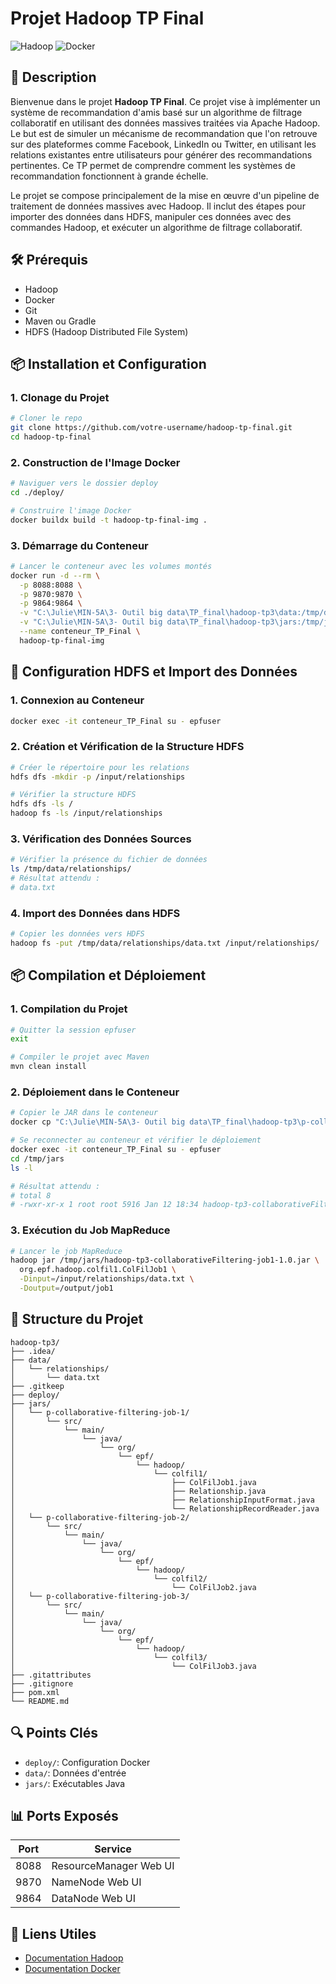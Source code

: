 # Projet Hadoop TP Final

![Hadoop](https://img.shields.io/badge/Hadoop-3.3.6-blue)
![Docker](https://img.shields.io/badge/Docker-latest-brightgreen)

## 🎯 Description

Bienvenue dans le projet **Hadoop TP Final**. Ce projet vise à implémenter un système de recommandation d'amis basé sur un algorithme de filtrage collaboratif en utilisant des données massives traitées via Apache Hadoop. Le but est de simuler un mécanisme de recommandation que l'on retrouve sur des plateformes comme Facebook, LinkedIn ou Twitter, en utilisant les relations existantes entre utilisateurs pour générer des recommandations pertinentes. Ce TP permet de comprendre comment les systèmes de recommandation fonctionnent à grande échelle.

Le projet se compose principalement de la mise en œuvre d'un pipeline de traitement de données massives avec Hadoop. Il inclut des étapes pour importer des données dans HDFS, manipuler ces données avec des commandes Hadoop, et exécuter un algorithme de filtrage collaboratif.

## 🛠️ Prérequis

- Hadoop
- Docker
- Git
- Maven ou Gradle
- HDFS (Hadoop Distributed File System)


## 📦 Installation et Configuration

### 1. Clonage du Projet
```bash
# Cloner le repo
git clone https://github.com/votre-username/hadoop-tp-final.git
cd hadoop-tp-final
```

### 2. Construction de l'Image Docker
```bash
# Naviguer vers le dossier deploy
cd ./deploy/

# Construire l'image Docker
docker buildx build -t hadoop-tp-final-img .
```

### 3. Démarrage du Conteneur
```bash
# Lancer le conteneur avec les volumes montés
docker run -d --rm \
  -p 8088:8088 \
  -p 9870:9870 \
  -p 9864:9864 \
  -v "C:\Julie\MIN-5A\3- Outil big data\TP_final\hadoop-tp3\data:/tmp/data" \
  -v "C:\Julie\MIN-5A\3- Outil big data\TP_final\hadoop-tp3\jars:/tmp/jars" \
  --name conteneur_TP_Final \
  hadoop-tp-final-img
```

## 🔄 Configuration HDFS et Import des Données

### 1. Connexion au Conteneur
```bash
docker exec -it conteneur_TP_Final su - epfuser
```

### 2. Création et Vérification de la Structure HDFS
```bash
# Créer le répertoire pour les relations
hdfs dfs -mkdir -p /input/relationships

# Vérifier la structure HDFS
hdfs dfs -ls /
hadoop fs -ls /input/relationships
```

### 3. Vérification des Données Sources
```bash
# Vérifier la présence du fichier de données
ls /tmp/data/relationships/
# Résultat attendu :
# data.txt
```

### 4. Import des Données dans HDFS
```bash
# Copier les données vers HDFS
hadoop fs -put /tmp/data/relationships/data.txt /input/relationships/
```

## 📦 Compilation et Déploiement

### 1. Compilation du Projet
```bash
# Quitter la session epfuser
exit

# Compiler le projet avec Maven
mvn clean install
```

### 2. Déploiement dans le Conteneur
```bash
# Copier le JAR dans le conteneur
docker cp "C:\Julie\MIN-5A\3- Outil big data\TP_final\hadoop-tp3\p-collaborative-filtering-job-1\target\hadoop-tp3-collaborativeFiltering-job1-1.0.jar" conteneur_TP_Final:/tmp/jars/

# Se reconnecter au conteneur et vérifier le déploiement
docker exec -it conteneur_TP_Final su - epfuser
cd /tmp/jars
ls -l

# Résultat attendu :
# total 8
# -rwxr-xr-x 1 root root 5916 Jan 12 18:34 hadoop-tp3-collaborativeFiltering-job1-1.0.jar
```

### 3. Exécution du Job MapReduce
```bash
# Lancer le job MapReduce
hadoop jar /tmp/jars/hadoop-tp3-collaborativeFiltering-job1-1.0.jar \
  org.epf.hadoop.colfil1.ColFilJob1 \
  -Dinput=/input/relationships/data.txt \
  -Doutput=/output/job1
```

## 📁 Structure du Projet

```
hadoop-tp3/
├── .idea/
├── data/
│   └── relationships/
│       └── data.txt
├── .gitkeep
├── deploy/
├── jars/
│   └── p-collaborative-filtering-job-1/
│       └── src/
│           └── main/
│               └── java/
│                   └── org/
│                       └── epf/
│                           └── hadoop/
│                               └── colfil1/
│                                   ├── ColFilJob1.java
│                                   ├── Relationship.java
│                                   ├── RelationshipInputFormat.java
│                                   └── RelationshipRecordReader.java
│   └── p-collaborative-filtering-job-2/
│       └── src/
│           └── main/
│               └── java/
│                   └── org/
│                       └── epf/
│                           └── hadoop/
│                               └── colfil2/
│                                   └── ColFilJob2.java
│   └── p-collaborative-filtering-job-3/
│       └── src/
│           └── main/
│               └── java/
│                   └── org/
│                       └── epf/
│                           └── hadoop/
│                               └── colfil3/
│                                   └── ColFilJob3.java
├── .gitattributes
├── .gitignore
├── pom.xml
└── README.md

```

## 🔍 Points Clés

- `deploy/`: Configuration Docker
- `data/`: Données d'entrée
- `jars/`: Exécutables Java

## 📊 Ports Exposés

| Port  | Service                   |
|-------|---------------------------|
| 8088  | ResourceManager Web UI     |
| 9870  | NameNode Web UI            |
| 9864  | DataNode Web UI            |

## 🔗 Liens Utiles

- [Documentation Hadoop](https://hadoop.apache.org/docs/current/)
- [Documentation Docker](https://docs.docker.com/)